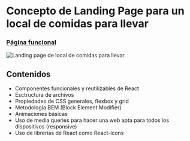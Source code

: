 # Concepto de Landing Page para un local de comidas para llevar
### [Página funcional](https://morenno.net/demoWebs/ComidasDePueblo/)

![Landing page de local de comidas para llevar](https://morenno.net/demoWebs/img_thumbnails/ComidasDePueblo.png)

## Contenidos

- Componentes funcionales y reutilizables de React
- Esctructura de archivos
- Propiedades de CSS generales, flexbox y grid
- Metodología BEM (Block Element Modifier)
- Animaciones básicas
- Uso de media queries para hacer una web apta para todos los dispositivos (responsive)
- Uso de librerías de React como React-icons
